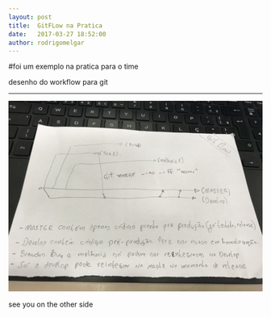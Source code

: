 ```yaml
---
layout: post
title:  GitFLow na Pratica
date:   2017-03-27 18:52:00
author: rodrigomelgar
---
```

#foi um exemplo na pratica para o time

desenho do workflow para git

***


![gitflow](images/git_flow.jpg)

see you on the other side
